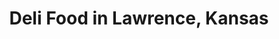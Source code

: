 ---
active: true
aliases:
- sandwich
- sandwiches
description: Deli restaurants offering curbside, takeout, and delivery food in Lawrence,
  Kansas
name: Deli
redirect_from:
- /cuisines/sandwich/
- /cuisines/sandwiches/
sitemap: true
slug: deli
title: Deli Food in Lawrence, Kansas
---
